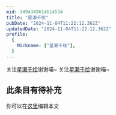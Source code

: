 ```yaml
---
mid: 3494349614614534
title: "星濑千绘"
pubDate: "2024-11-04T11:22:12.362Z"
updatedDate: "2024-11-04T11:22:12.362Z"
profile:
  {
    Nickname: ["星濑千绘"],
  }
---
```


关注[星濑千绘](https://space.bilibili.com/3494349614614534)谢谢喵~ 关注[星濑千绘](https://space.bilibili.com/3494349614614534)谢谢喵~

## 此条目有待补充
你可以在[这里](https://github.com/Yuhanawa/VTuber.ICU/edit/master/src/content/v/星濑千绘/index.md)编辑本文
